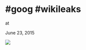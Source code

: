# #goog #wikileaks











at

June 23, 2015















![](Screenshot%2Bfrom%2B2015-06-23%2B11%253A08%253A40.png)
